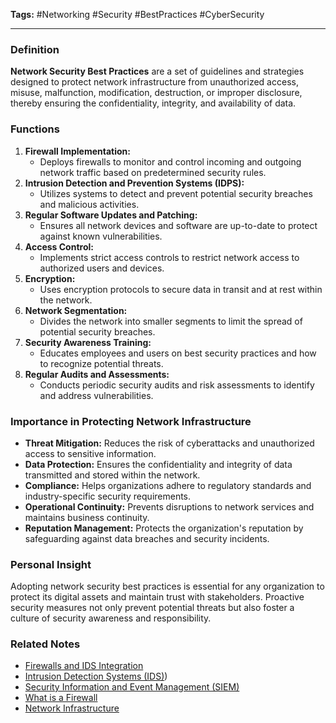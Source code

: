 **Tags:** #Networking #Security #BestPractices #CyberSecurity

---

### **Definition**

**Network Security Best Practices** are a set of guidelines and strategies designed to protect network infrastructure from unauthorized access, misuse, malfunction, modification, destruction, or improper disclosure, thereby ensuring the confidentiality, integrity, and availability of data.

### **Functions**

1. **Firewall Implementation:**
    - Deploys firewalls to monitor and control incoming and outgoing network traffic based on predetermined security rules.
2. **Intrusion Detection and Prevention Systems (IDPS):**
    - Utilizes systems to detect and prevent potential security breaches and malicious activities.
3. **Regular Software Updates and Patching:**
    - Ensures all network devices and software are up-to-date to protect against known vulnerabilities.
4. **Access Control:**
    - Implements strict access controls to restrict network access to authorized users and devices.
5. **Encryption:**
    - Uses encryption protocols to secure data in transit and at rest within the network.
6. **Network Segmentation:**
    - Divides the network into smaller segments to limit the spread of potential security breaches.
7. **Security Awareness Training:**
    - Educates employees and users on best security practices and how to recognize potential threats.
8. **Regular Audits and Assessments:**
    - Conducts periodic security audits and risk assessments to identify and address vulnerabilities.

### **Importance in Protecting Network Infrastructure**

- **Threat Mitigation:** Reduces the risk of cyberattacks and unauthorized access to sensitive information.
- **Data Protection:** Ensures the confidentiality and integrity of data transmitted and stored within the network.
- **Compliance:** Helps organizations adhere to regulatory standards and industry-specific security requirements.
- **Operational Continuity:** Prevents disruptions to network services and maintains business continuity.
- **Reputation Management:** Protects the organization's reputation by safeguarding against data breaches and security incidents.

### **Personal Insight**

Adopting network security best practices is essential for any organization to protect its digital assets and maintain trust with stakeholders. Proactive security measures not only prevent potential threats but also foster a culture of security awareness and responsibility.

### **Related Notes**

- [Firewalls and IDS Integration](Firewalls%20and%20IDS%20Integration.md)
- [Intrusion Detection Systems (IDS)](Intrusion%20Detection%20Systems%20(IDS).md))
- [Security Information and Event Management (SIEM)](Security%20Information%20and%20Event%20Management%20(SIEM).md)
- [What is a Firewall](What%20is%20a%20Firewall.md)
- [Network Infrastructure](Network%20Infrastructure.md)